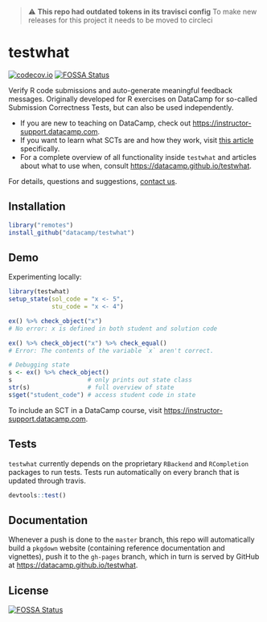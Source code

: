 > :warning: **This repo had outdated tokens in its travisci config**
> To make new releases for this project it needs to be moved to circleci

# testwhat

[![codecov.io](https://codecov.io/github/datacamp/testwhat/coverage.svg?branch=master)](https://codecov.io/github/datacamp/testwhat?branch=master)
[![FOSSA Status](https://app.fossa.io/api/projects/git%2Bgithub.com%2Fdatacamp%2Ftestwhat.svg?type=shield)](https://app.fossa.io/projects/git%2Bgithub.com%2Fdatacamp%2Ftestwhat?ref=badge_shield)

Verify R code submissions and auto-generate meaningful feedback messages.
Originally developed for R exercises on DataCamp for so-called Submission Correctness Tests, but can also be used independently.

- If you are new to teaching on DataCamp, check out https://instructor-support.datacamp.com.
- If you want to learn what SCTs are and how they work, visit [this article](https://instructor-support.datacamp.com/courses/course-development/submission-correctness-tests) specifically.
- For a complete overview of all functionality inside `testwhat` and articles about what to use when, consult https://datacamp.github.io/testwhat.

For details, questions and suggestions, [contact us](mailto:content-engineering@datacamp.com).


## Installation

```R
library("remotes")
install_github("datacamp/testwhat")
```

## Demo

Experimenting locally:

```R
library(testwhat)
setup_state(sol_code = "x <- 5",
            stu_code = "x <- 4")

ex() %>% check_object("x")
# No error: x is defined in both student and solution code

ex() %>% check_object("x") %>% check_equal()
# Error: The contents of the variable `x` aren't correct.

# Debugging state
s <- ex() %>% check_object()
s                     # only prints out state class
str(s)                # full overview of state
s$get("student_code") # access student code in state
```

To include an SCT in a DataCamp course, visit https://instructor-support.datacamp.com.

## Tests

`testwhat` currently depends on the proprietary `RBackend` and `RCompletion` packages to run tests. Tests run automatically on every branch that is updated through travis.

```R
devtools::test()
```

## Documentation

Whenever a push is done to the `master` branch, this repo will automatically build a `pkgdown` website (containing reference documentation and vignettes), push it to the `gh-pages` branch, which in turn is served by GitHub at https://datacamp.github.io/testwhat.



## License
[![FOSSA Status](https://app.fossa.io/api/projects/git%2Bgithub.com%2Fdatacamp%2Ftestwhat.svg?type=large)](https://app.fossa.io/projects/git%2Bgithub.com%2Fdatacamp%2Ftestwhat?ref=badge_large)
